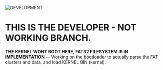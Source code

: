 ![DEVELOPMENT](https://img.shields.io/badge/Status-DEVELOPMENT,_UNSTABLE,_NOT_USABLE-darkred?style=for-the-badge)

# THIS IS THE DEVELOPER - NOT WORKING BRANCH.

**THE KERNEL WONT BOOT HERE, FAT32 FILESYSTEM IS IN IMPLEMENTATION** -- Working on the bootloader to actually parse the FAT clusters and data, and load KERNEL BIN (kernel).

